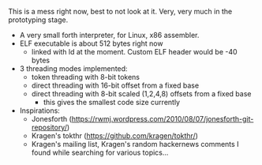 This is a mess right now, best to not look at it.
Very, very much in the prototyping stage.

* A very small forth interpreter, for Linux, x86 assembler.
* ELF executable is about 512 bytes right now
  * linked with ld at the moment. Custom ELF header would be -40 bytes
* 3 threading modes implemented:
  * token threading with 8-bit tokens
  * direct threading with 16-bit offset from a fixed base
  * direct threading with 8-bit scaled (1,2,4,8) offsets from a fixed base
    * this gives the smallest code size currently
* Inspirations:
  * Jonesforth (https://rwmj.wordpress.com/2010/08/07/jonesforth-git-repository/)
  * Kragen's tokthr (https://github.com/kragen/tokthr/)
  * Kragen's mailing list, Kragen's random hackernews comments I found while
    searching for various topics...
